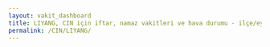 ```yaml
---
layout: vakit_dashboard
title: LIYANG, CIN için iftar, namaz vakitleri ve hava durumu - ilçe/eyalet seç
permalink: /CIN/LIYANG/
---
```


<script type="text/javascript">
  var GLOBAL_COUNTRY = 'CIN';
  var GLOBAL_CITY = 'LIYANG';
  var GLOBAL_STATE = '';
  var lat = 72;
  var lon = 21;
</script>
